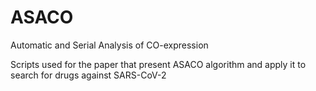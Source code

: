 # ASACO
Automatic and Serial Analysis of  CO-expression

Scripts used for the paper that present ASACO algorithm and apply it to search for drugs against SARS-CoV-2

